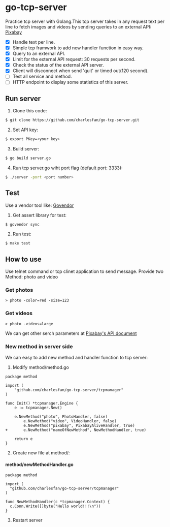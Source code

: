 # go-tcp-server
Practice tcp server with Golang.This tcp server takes in any request text per line to fetch images and videos by sending queries to an external API: [Pixabay](https://pixabay.com/api/docs/)
- [x] Handle text per line.
- [x] Simple tcp framwork to add new handler function in easy way.
- [x] Query to an external API.
- [x] Limit for the external API request: 30 requests per second.
- [x] Check the status of the external API server.
- [x] Client will disconnect when send 'quit' or timed out(120 second).
- [ ] Test all service and method.
- [ ] HTTP endpoint to display some statistics of this server. 

## Run server
1. Clone this code:
```sh
$ git clone https://github.com/charlesfan/go-tcp-server.git
```
2. Set API key:
```sh
$ export PKey=<your key>
```
3. Build server:
```sh
$ go build server.go
```
4. Run tcp server.go wiht port flag (default port: 3333):
```sh
$ ./server -port <port number>
```
## Test
Use a vendor tool like: [Govendor](https://github.com/kardianos/govendor)
1. Get assert library for test:
```sh
$ govendor sync
```
2. Run test:
```sh
$ make test
```
## How to use
Use telnet command or tcp clinet application to send message.
Provide two Method: photo and video
### Get photos
 
```
> photo -color=red -size=123
```
### Get videos
```
> photo -videos=large
```
We can get other serch parameters at [Pixabay's API document](https://pixabay.com/api/docs/)

### New method in server side
We can easy to add new method and handler function to tcp server:
1. Modify method/method.go
```golang
package method

import (
	"github.com/charlesfan/go-tcp-server/tcpmanager"
)

func Init() *tcpmanager.Engine {
	e := tcpmanager.New()

	e.NewMethod("photo", PhotoHandler, false)
        e.NewMethod("video", VideoHandler, false)
        e.NewMethod("pixabay", PixabayAliveHandler, true)
+       e.NewMethod("nameOfNewMethod", NewMethodHandler, true)

	return e
}
```
2. Create new file at method/:

#### method/newMethodHandler.go
```golang
package method

import (
  "github.com/charlesfan/go-tcp-server/tcpmanager"
)

func NewMethodHandler(c *tcpmanager.Context) {
  c.Conn.Write([]byte("Hello world!!!\n"))
}

```
3. Restart server
